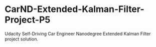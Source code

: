 # CarND-Extended-Kalman-Filter-Project-P5
Udacity Self-Driving Car Engineer Nanodegree Extended Kalman Filter project solution.

